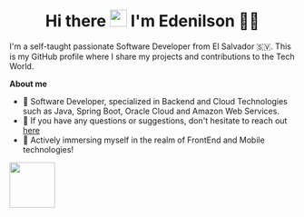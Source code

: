 
<h1 align='center'>
  Hi there <img src="https://user-images.githubusercontent.com/1303154/88677602-1635ba80-d120-11ea-84d8-d263ba5fc3c0.gif" width="30"> I'm Edenilson 👨‍💻
</h1>

I'm a self-taught passionate Software Developer from El Salvador 🇸🇻. 
This is my GitHub profile where I share my projects and contributions to the Tech World.

**About me**

- 💼 Software Developer, specialized in Backend and Cloud Technologies such as Java, Spring Boot, Oracle Cloud and Amazon Web Services.
- 💬 If you have any questions or suggestions, don't hesitate to reach out [here](https://github.com/edenilsonpineda/edenilsonpineda/issues)
- 📝 Actively immersing myself in the realm of FrontEnd and Mobile technologies!

<p>
  <a href="#">
    <img src="https://skillicons.dev/icons?i=aws,gcp,docker,grafana,py,java,spring,hibernate,gradle,maven,html,css,js,git,github,gitlab,postgres,mysql,postman,vscode,idea,eclipse,bash&perline=8" style="height: 80px;" />
  </a>
</p>

